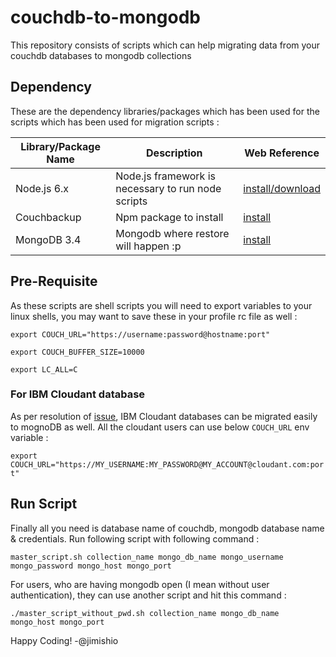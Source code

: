 # couchdb-to-mongodb
This repository consists of scripts which can help migrating data from your couchdb databases to mongodb collections

## Dependency
These are the dependency libraries/packages which has been used for the scripts which has been used for migration scripts : 

Library/Package Name | Description | Web Reference
---------------------|-------------|--------------
Node.js 6.x | Node.js framework is necessary to run node scripts | [install/download](https://www.digitalocean.com/community/tutorials/how-to-install-node-js-on-an-ubuntu-14-04-server)
Couchbackup | Npm package to install | [install](https://www.npmjs.com/package/@cloudant/couchbackup)
MongoDB 3.4 | Mongodb where restore will happen :p | [install](https://docs.mongodb.com/manual/tutorial/install-mongodb-on-ubuntu/)

## Pre-Requisite
As these scripts are shell scripts you will need to export variables to your linux shells, you may want to save these in your profile rc file as well : 

`export COUCH_URL="https://username:password@hostname:port"`

`export COUCH_BUFFER_SIZE=10000`

`export LC_ALL=C`

### For IBM Cloudant database
As per resolution of [issue](https://github.com/jimishio/couchdb-to-mongodb/issues/1), IBM Cloudant databases can be migrated easily to mognoDB as well. All the cloudant users can use below `COUCH_URL` env variable : 

`export COUCH_URL="https://MY_USERNAME:MY_PASSWORD@MY_ACCOUNT@cloudant.com:port"`

## Run Script
Finally all you need is database name of couchdb, mongodb database name & credentials. Run following script with following command : 

`master_script.sh collection_name mongo_db_name mongo_username mongo_password mongo_host mongo_port`

For users, who are having mongodb open (I mean without user authentication), they can use another script and hit this command : 

`./master_script_without_pwd.sh collection_name mongo_db_name mongo_host mongo_port`

Happy Coding!
-@jimishio

